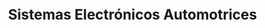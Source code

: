 ---
title: "Sistemas Electrónicos Automotrices"
url: /pereira/sistemas-electronicos-automotrices/
shop: piezas de automóviles
---
